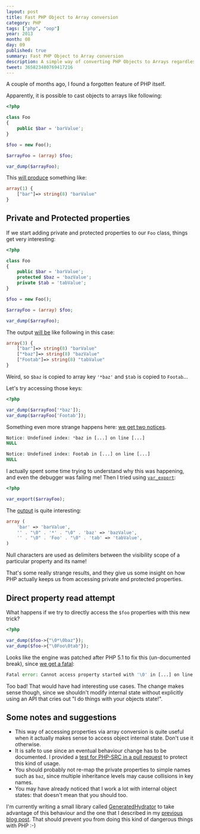 ```yaml
---
layout: post
title: Fast PHP Object to Array conversion
category: PHP
tags: ["php", "oop"]
year: 2013
month: 08
day: 09
published: true
summary: Fast PHP Object to Array conversion
description: A simple way of converting PHP Objects to Arrays regardless of their API
tweet: 365823480769417216
---
```


<p>
    A couple of months ago, I found a forgotten feature of PHP itself.
</p>
<p>
    Apparently, it is possible to cast objects to arrays like following:
</p>

~~~php
<?php

class Foo
{
    public $bar = 'barValue';
}

$foo = new Foo();

$arrayFoo = (array) $foo;

var_dump($arrayFoo);
~~~
<p>
    This <a href="https://3v4l.org/dj6Ei" target="_blank">will produce</a> something like:
</p>

~~~php
array(1) {
    ["bar"]=> string(8) "barValue"
}
~~~

<h2>Private and Protected properties</h2>

<p>
    If we start adding private and protected properties to our <code>Foo</code> class, things get
    very interesting:
</p>


~~~php
<?php

class Foo
{
    public $bar = 'barValue';
    protected $baz = 'bazValue';
    private $tab = 'tabValue';
}

$foo = new Foo();

$arrayFoo = (array) $foo;

var_dump($arrayFoo);
~~~

<p>
    The output <a href="https://3v4l.org/vK1t6" target="_blank">will be</a> like following in this case:
</p>

~~~php
array(3) {
    ["bar"]=> string(8) "barValue"
    ["*baz"]=> string(8) "bazValue"
    ["Footab"]=> string(8) "tabValue"
}
~~~

<p>
    Weird, so <code>$baz</code> is copied to array key <code>'*baz'</code> and <code>$tab</code>
    is copied to <code>Footab</code>...
</p>
<p>Let's try accessing those keys:</p>

~~~php
<?php

var_dump($arrayFoo['*baz']);
var_dump($arrayFoo['Footab']);
~~~

<p>
    Something even more strange happens here:
    <a href="https://3v4l.org/JimNP" target="_blank">we get two notices</a>.
</p>

~~~php
Notice: Undefined index: *baz in [...] on line [...]
NULL

Notice: Undefined index: Footab in [...] on line [...]
NULL
~~~

<p>
    I actually spent some time trying to understand why this was happening, and even the debugger was failing
    me! Then I tried using
    <a href="https://secure.php.net/manual/en/function.var-export.php" target="_blank"><code>var_export</code></a>:
</p>


~~~php
<?php

var_export($arrayFoo);
~~~

<p>
    The <a href="https://3v4l.org/UQlb0" target="_blank">output</a> is quite interesting:
</p>

~~~php
array (
    'bar' => 'barValue',
    '' . "\0" . '*' . "\0" . 'baz' => 'bazValue',
    '' . "\0" . 'Foo' . "\0" . 'tab' => 'tabValue',
)
~~~

<p>
    Null characters are used as delimiters between the visibility scope of a particular property and its name!
</p>
<p>
    That's some really strange results, and they give us some insight on how PHP actually keeps us from
    accessing private and protected properties.
</p>

<h2>Direct property read attempt</h2>

<p>
    What happens if we try to directly access the <code>$foo</code> properties with this new trick?
</p>

~~~php
<?php

var_dump($foo->{"\0*\0baz"});
var_dump($foo->{"\0Foo\0tab"});
~~~

<p>
    Looks like the engine was patched after PHP 5.1 to fix this (un-documented break),
    since <a href="https://3v4l.org/e5hWG" target="_blank">we get a fatal</a>:
</p>

~~~php
Fatal error: Cannot access property started with '\0' in [...] on line [...]
~~~

<p>
    Too bad! That would have had interesting use cases. The change makes sense though, since we shouldn't
    modify internal state without explicitly using an API that cries out "I do things with your objects state!".
</p>

<h2>Some notes and suggestions</h2>

<ul>
    <li>
        This way of accessing properties via array conversion is quite useful when it actually makes sense to
        access object internal state. Don't use it otherwise.
    </li>
    <li>
        It is safe to use since an eventual behaviour change has to be documented. I provided a
        <a href="https://github.com/php/php-src/pull/358" target="_blank">test for PHP-SRC in a pull request</a>
        to protect this kind of usage.
    </li>
    <li>
        You should probably not re-map the private properties to simple names such as
        <code>baz</code>, since multiple inheritance levels may cause collisions in key names.
    </li>
    <li>
        You may have already noticed that I work a lot with internal object states: that doesn't mean that you
        should too.
    </li>
</ul>

<p>
    I'm currently writing a small library called
    <a href="https://github.com/Ocramius/GeneratedHydrator" target="_blank">GeneratedHydrator</a>
    to take advantage of this behaviour and the one that I described in my
    <a href="{{page.previous.url}}">previous blog post</a>. That should prevent you from doing this
    kind of dangerous things with PHP :-)
</p>
